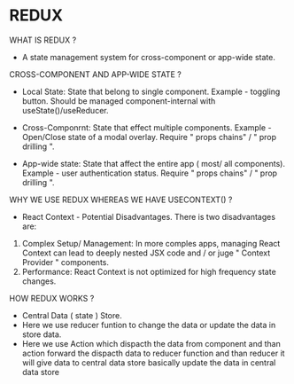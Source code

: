 # REDUX

WHAT IS REDUX ?

- A state management system for cross-component or app-wide state.

CROSS-COMPONENT AND APP-WIDE STATE ?

- Local State: State that belong to single component. Example - toggling button.
  Should be managed component-internal with useState()/useReducer.

- Cross-Componrnt: State that effect multiple components. Example - Open/Close state of a modal overlay. Require " props chains" / " prop drilling ".

- App-wide state: State that affect the entire app ( most/ all components). Example -
  user authentication status. Require " props chains" / " prop drilling ".

WHY WE USE REDUX WHEREAS WE HAVE USECONTEXT() ?

- React Context - Potential Disadvantages.
  There is two disadvantages are:

1. Complex Setup/ Management: In more comples apps, managing React Context can lead to deeply nested JSX code and / or juge " Context Provider " components.
2. Performance: React Context is not optimized for high frequency state changes.

HOW REDUX WORKS ?

- Central Data ( state ) Store.
- Here we use reducer funtion to change the data or update the data in store data.
- Here we use Action which dispacth the data from component and than action forward the dispacth data to reducer function and than reducer it will give data to central data store basically update the data in central data store